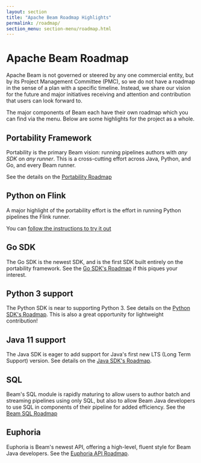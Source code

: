 ```yaml
---
layout: section
title: "Apache Beam Roadmap Highlights"
permalink: /roadmap/
section_menu: section-menu/roadmap.html
---
```

<!--
Licensed under the Apache License, Version 2.0 (the "License");
you may not use this file except in compliance with the License.
You may obtain a copy of the License at

http://www.apache.org/licenses/LICENSE-2.0

Unless required by applicable law or agreed to in writing, software
distributed under the License is distributed on an "AS IS" BASIS,
WITHOUT WARRANTIES OR CONDITIONS OF ANY KIND, either express or implied.
See the License for the specific language governing permissions and
limitations under the License.
-->

# Apache Beam Roadmap

Apache Beam is not governed or steered by any one commercial entity, but by its
Project Management Committee (PMC), so we do not have a roadmap in the sense of
a plan with a specific timeline.
Instead, we share our vision for the future and major initiatives receiving
and attention and contribution that users can look forward to. 

The major components of Beam each have their own roadmap which you can find
via the menu.
Below are some highlights for the project as a whole.

## Portability Framework

Portability is the primary Beam vision: running pipelines authors with _any SDK_
on _any runner_. This is a cross-cutting effort across Java, Python, and Go, 
and every Beam runner.

See the details on the [Portability Roadmap]({{site.base_url}}/roadmap/portability/)

## Python on Flink

A major highlight of the portability effort is the effort in running Python pipelines
the Flink runner.

You can [follow the instructions to try it out]({{site.base_url}}/roadmap/portability/#python-on-flink)

## Go SDK

The Go SDK is the newest SDK, and is the first SDK built entirely on the
portability framework. See the [Go SDK's Roadmap]({{site.base_url}}/roadmap/go-sdk) if this piques your
interest.

## Python 3 support

The Python SDK is near to supporting Python 3. See details on 
the [Python SDK's Roadmap]({{site.base_url}}/roadmap/python-sdk/#python-3-support).
This is also a great opportunity for lightweight contribution!

## Java 11 support

The Java SDK is eager to add support for Java's first new LTS (Long Term Support)
version. See details on 
the [Java SDK's Roadmap]({{site.base_url}}/roadmap/java-sdk/#java-11-support).

## SQL

Beam's SQL module is rapidly maturing to allow users to author batch and
streaming pipelines using only SQL, but also to allow Beam Java developers
to use SQL in components of their pipeline for added efficiency. See the 
[Beam SQL Roadmap]({{site.base_url}}/roadmap/sql/)

## Euphoria

Euphoria is Beam's newest API, offering a high-level, fluent style for
Beam Java developers. See the [Euphoria API Roadmap]({{site.base_url}}/roadmap/euphoria).


